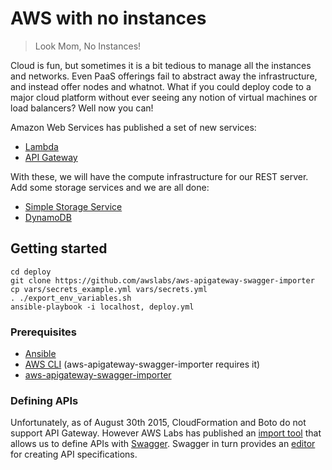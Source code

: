# AWS with no instances

> Look Mom, No Instances!

Cloud is fun, but sometimes it is a bit tedious to manage all the instances and networks. Even PaaS offerings fail to abstract away the infrastructure, and instead offer nodes and whatnot. What if you could deploy code to a major cloud platform without ever seeing any notion of virtual machines or load balancers? Well now you can!

Amazon Web Services has published a set of new services:

- [Lambda](http://aws.amazon.com/lambda/)
- [API Gateway](http://aws.amazon.com/api-gateway/)

With these, we will have the compute infrastructure for our REST server. Add some storage services and we are all done:

- [Simple Storage Service](http://aws.amazon.com/s3/)
- [DynamoDB](http://aws.amazon.com/dynamodb/)

## Getting started

    cd deploy
    git clone https://github.com/awslabs/aws-apigateway-swagger-importer
    cp vars/secrets_example.yml vars/secrets.yml
    . ./export_env_variables.sh
    ansible-playbook -i localhost, deploy.yml

### Prerequisites

- [Ansible](https://github.com/ansible/ansible)
- [AWS CLI](https://github.com/aws/aws-cli) (aws-apigateway-swagger-importer requires it)
- [aws-apigateway-swagger-importer](https://github.com/awslabs/aws-apigateway-swagger-importer)

### Defining APIs

Unfortunately, as of August 30th 2015, CloudFormation and Boto do not support API Gateway. However AWS Labs has published an [import tool](https://github.com/awslabs/aws-apigateway-swagger-importer) that allows us to define APIs with [Swagger](http://swagger.io/). Swagger in turn provides an [editor](http://editor.swagger.io/#/) for creating API specifications.

